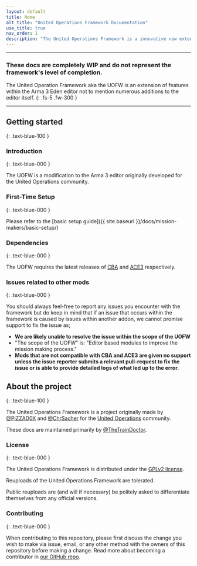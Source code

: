 ```yaml
---
layout: default
title: Home
alt_title: "United Operations Framework Documentation"
use_title: true
nav_order: 1
description: "The United Operations Framework is a innovative new extension to the Arma 3 Eden Editor offering many new features for mission makers and developers a-like."
---
```


<!-- # United Operations Framework Documentation
<a href="{{ site.repository }}/tree/{{ site.branch }}/{{ page.path }}" target="_blank">Edit me on Github</a> -->

---

### These docs are completely WIP and do not represent the framework's level of completion.

The United Operation Framework aka the UOFW is an extension of features within the Arma 3 Eden editor not to mention numerous additions to the editor itself. 
{: .fs-5 .fw-300 }

---

## Getting started
{: .text-blue-100 }

### Introduction
{: .text-blue-000 }

The UOFW is a modification to the Arma 3 editor originally developed for the United Operations community. 

### First-Time Setup
{: .text-blue-000 }

Please refer to the [basic setup guide]({{ site.baseurl }}/docs/mission-makers/basic-setup/)

### Dependencies
{: .text-blue-000 }

The UOFW requires the latest releases of [CBA](https://github.com/CBATeam/CBA_A3/releases/latest) and [ACE3](https://github.com/acemod/ACE3/releases/latest) respectively.

### Issues related to other mods
{: .text-blue-000 }

You should always feel-free to report any issues you encounter with the framework but do keep in mind that if an issue that occurs within the framework is caused by issues within another addon, we cannot promise support to fix the issue as;

- **We are likely unable to resolve the issue within the scope of the UOFW**
 - "The scope of the UOFW" is: "Editor based modules to improve the mission making process."
- **Mods that are not compatible with CBA and ACE3 are given no support unless the issue reporter submits a relevant pull-request to fix the issue or is able to provide detailed logs of what led up to the error.** 
  <!-- - (If this issue crashed a server, player client or headless client, please let us know within your issue report as crashing related issues will be ) -->

## About the project
{: .text-blue-100 }

The United Operations Framework is a project originally made by [@PiZZAD0X](https://github.com/PiZZAD0X) and [@ChrSacher](https://github.com/ChrSacher/) for the [United Operations](https://unitedoperations.net) community.

These docs are maintained primarily by [@TheTrainDoctor](https://github.com/thecogdoctor/).

### License
{: .text-blue-000 }

The United Operations Framework is distributed under the [GPLv2 license](https://github.com/unitedoperations/UnitedOperationsFramework/tree/master/LICENSE).

Reuploads of the United Operations Framework are tolerated.

Public reuploads are (and will if necessary) be politely asked to differentiate themselves from any official versions.

### Contributing
{: .text-blue-000 }

When contributing to this repository, please first discuss the change you wish to make via issue,
email, or any other method with the owners of this repository before making a change. Read more about becoming a contributor in [our GitHub repo](https://github.com/pmarsceill/just-the-docs#contributing).
